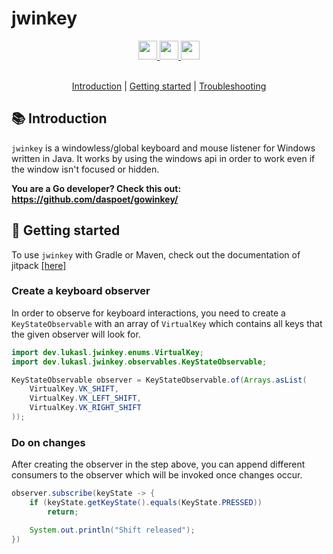# jwinkey

<div align="center">
  <a href="https://www.oracle.com/java/">
    <img
        src="https://img.shields.io/badge/Made%20with-Java-red?style=for-the-badge"
        height="30"
    />
  </a>
  <a href="https://jitpack.io/#lukasl-dev/jwinkey/1.0.6">
    <img
        src="https://img.shields.io/badge/Build-Jitpack-lgreen?style=for-the-badge"
        height="30"
    />
  </a>
  <a href="https://micartey.github.io/jwinkey/docs" target="_blank">
    <img
        src="https://img.shields.io/badge/javadoc-reference-5272B4.svg?style=for-the-badge"
        height="30"
    />
    </a>
</div>

<br>

<p align="center">
  <a href="#-introduction">Introduction</a> |
  <a href="#-terms-of-use">Getting started</a> |
  <a href="https://github.com/lukasl-dev/jwinkey/issues">Troubleshooting</a>
</p>

## 📚 Introduction

`jwinkey` is a windowless/global keyboard and mouse listener for Windows written in Java. It works by using the windows api in order to work even if the window isn't focused or hidden.

**You are a Go developer? Check this out: <https://github.com/daspoet/gowinkey/>**

## 📝 Getting started

To use `jwinkey` with Gradle or Maven, check out the documentation of jitpack [[here]](https://jitpack.io/#lukasl-dev/jwinkey/)

### Create a keyboard observer

In order to observe for keyboard interactions, you need to create a `KeyStateObservable` with an array of `VirtualKey` which contains all keys that the given observer will look for.

```java
import dev.lukasl.jwinkey.enums.VirtualKey;
import dev.lukasl.jwinkey.observables.KeyStateObservable;

KeyStateObservable observer = KeyStateObservable.of(Arrays.asList(
    VirtualKey.VK_SHIFT,
    VirtualKey.VK_LEFT_SHIFT,
    VirtualKey.VK_RIGHT_SHIFT
));
```

### Do on changes

After creating the observer in the step above, you can append different consumers to the observer which will be invoked once changes occur.

```java
observer.subscribe(keyState -> {
    if (keyState.getKeyState().equals(KeyState.PRESSED))
        return;

    System.out.println("Shift released");
})
```